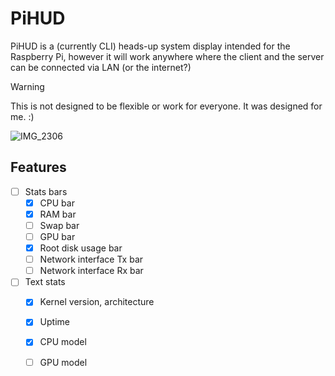 # PiHUD
PiHUD is a (currently CLI) heads-up system display intended for the Raspberry Pi, however it will work anywhere where the client and the server can be connected via LAN (or the internet?)

> [!WARNING]  
> This is not designed to be flexible or work for everyone. It was designed for me. :)

![IMG_2306](https://github.com/user-attachments/assets/4472b10a-b108-4526-8e31-8f120214509e)

## Features
- [ ] Stats bars
  - [x] CPU bar
  - [x] RAM bar
  - [ ] Swap bar
  - [ ] GPU bar
  - [X] Root disk usage bar
  - [ ] Network interface Tx bar
  - [ ] Network interface Rx bar
- [ ] Text stats
  - [x] Kernel version, architecture
  - [x] Uptime
  - [x] CPU model
  - [ ] GPU model
  

